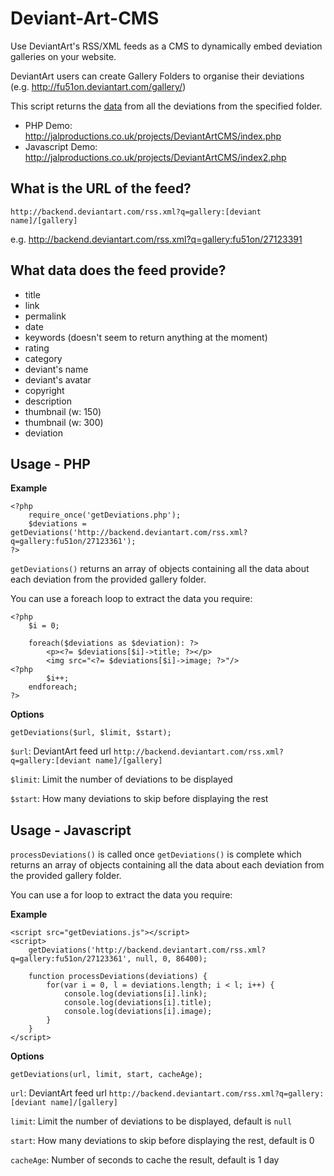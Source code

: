 Deviant-Art-CMS
===============
Use DeviantArt's RSS/XML feeds as a CMS to dynamically embed deviation galleries on your website.

DeviantArt users can create Gallery Folders to organise their deviations (e.g. http://fu51on.deviantart.com/gallery/)

This script returns the [data](#what-data-does-the-feed-provide) from all the deviations from the specified folder.

- PHP Demo: http://jalproductions.co.uk/projects/DeviantArtCMS/index.php
- Javascript Demo: http://jalproductions.co.uk/projects/DeviantArtCMS/index2.php



What is the URL of the feed?
----------------------------

`http://backend.deviantart.com/rss.xml?q=gallery:[deviant name]/[gallery]`

e.g. http://backend.deviantart.com/rss.xml?q=gallery:fu51on/27123391



What data does the feed provide?
--------------------------------

- title
- link
- permalink
- date
- keywords (doesn't seem to return anything at the moment)
- rating
- category
- deviant's name
- deviant's avatar
- copyright
- description
- thumbnail (w: 150)
- thumbnail (w: 300)
- deviation



Usage - PHP
-----------

**Example**
```
<?php
    require_once('getDeviations.php');
    $deviations = getDeviations('http://backend.deviantart.com/rss.xml?q=gallery:fu51on/27123361');
?>
```

`getDeviations()` returns an array of objects containing all the data about each deviation from the provided gallery folder.

You can use a foreach loop to extract the data you require:
```
<?php
    $i = 0;

    foreach($deviations as $deviation): ?>
        <p><?= $deviations[$i]->title; ?></p>
        <img src="<?= $deviations[$i]->image; ?>"/>
<?php
        $i++;
    endforeach;
?>
```

**Options**
```
getDeviations($url, $limit, $start);
```

`$url`: DeviantArt feed url `http://backend.deviantart.com/rss.xml?q=gallery:[deviant name]/[gallery]`

`$limit`: Limit the number of deviations to be displayed

`$start`: How many deviations to skip before displaying the rest



Usage - Javascript
------------------

`processDeviations()` is called once `getDeviations()` is complete which returns an array of objects containing all the data about each deviation from the provided gallery folder.

You can use a for loop to extract the data you require:

**Example**
```
<script src="getDeviations.js"></script>
<script>
    getDeviations('http://backend.deviantart.com/rss.xml?q=gallery:fu51on/27123361', null, 0, 86400);

    function processDeviations(deviations) {
        for(var i = 0, l = deviations.length; i < l; i++) {
            console.log(deviations[i].link);
            console.log(deviations[i].title);
            console.log(deviations[i].image);
        }
    }
</script>
```

**Options**
```
getDeviations(url, limit, start, cacheAge);
```

`url`: DeviantArt feed url `http://backend.deviantart.com/rss.xml?q=gallery:[deviant name]/[gallery]`

`limit`: Limit the number of deviations to be displayed, default is `null`

`start`: How many deviations to skip before displaying the rest, default is 0

`cacheAge`: Number of seconds to cache the result, default is 1 day